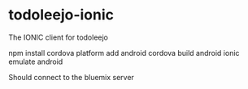 # todoleejo-ionic
The IONIC client for todoleejo

npm install
cordova platform add android
cordova build android
ionic emulate android

Should connect to the bluemix server
